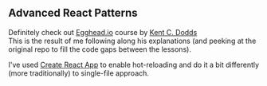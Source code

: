 ## Advanced React Patterns

Definitely check out [Egghead.io](https://egghead.io/courses/advanced-react-component-patterns) course by [Kent C. Dodds](https://twitter.com/kentcdodds)  
This is the result of me following along his explanations (and peeking at the original repo to fill the code gaps between the lessons).  

I've used [Create React App](https://github.com/facebookincubator/create-react-app) to enable hot-reloading and do it a bit differently (more traditionally) to single-file approach.  
